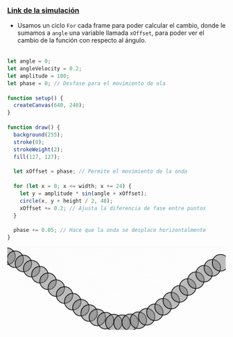 ### [Link de la simulación](https://editor.p5js.org/Adept-KeyCap/full/Ij6lqn_yX)

  - Usamos un ciclo ```For``` cada frame para poder calcular el cambio, donde le sumamos a ```angle``` una variable llamada ```xOffset```, para poder ver el cambio de la función con respecto al ángulo. 

```js

let angle = 0;
let angleVelocity = 0.2;
let amplitude = 100;
let phase = 0; // Desfase para el movimiento de ola

function setup() {
  createCanvas(640, 240);
}

function draw() {
  background(255);
  stroke(0);
  strokeWeight(2);
  fill(127, 127);

  let xOffset = phase; // Permite el movimiento de la onda

  for (let x = 0; x <= width; x += 24) {
    let y = amplitude * sin(angle + xOffset);
    circle(x, y + height / 2, 48);
    xOffset += 0.2; // Ajusta la diferencia de fase entre puntos
  }

  phase += 0.05; // Hace que la onda se desplace horizontalmente
}


```

![Resultados](../../../../../src/assets/Unidad04/A08_resultado0.gif)
